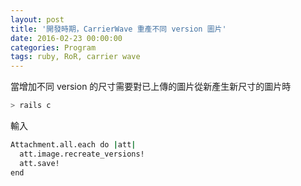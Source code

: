 ```yaml
---
layout: post
title: '開發時期，CarrierWave 重產不同 version 圖片'
date: 2016-02-23 00:00:00
categories: Program
tags: ruby, RoR, carrier wave
---
```


當增加不同 version 的尺寸需要對已上傳的圖片從新產生新尺寸的圖片時

~~~bash
> rails c
~~~

輸入

~~~bash
Attachment.all.each do |att|
  att.image.recreate_versions!
  att.save!
end
~~~
